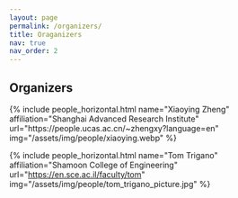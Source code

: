```yaml
---
layout: page
permalink: /organizers/
title: Oraganizers
nav: true
nav_order: 2
---
```



## Organizers
<div class="row row-cols-2 projects pt-3 pb-3">
  {% include people_horizontal.html name="Xiaoying Zheng" affiliation="Shanghai Advanced Research Institute" url="https://people.ucas.ac.cn/~zhengxy?language=en" img="/assets/img/people/xiaoying.webp" %}

  {% include people_horizontal.html name="Tom Trigano" affiliation="Shamoon College of Engineering" url="https://en.sce.ac.il/faculty/tom" img="/assets/img/people/tom_trigano_picture.jpg" %}

</div>
